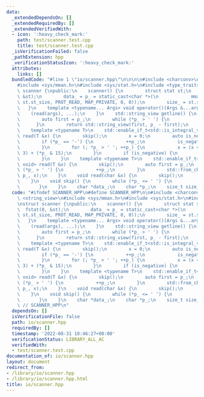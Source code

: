 ```yaml
---
data:
  _extendedDependsOn: []
  _extendedRequiredBy: []
  _extendedVerifiedWith:
  - icon: ':heavy_check_mark:'
    path: test/scanner.test.cpp
    title: test/scanner.test.cpp
  _isVerificationFailed: false
  _pathExtension: hpp
  _verificationStatusIcon: ':heavy_check_mark:'
  attributes:
    links: []
  bundledCode: "#line 1 \"io/scanner.hpp\"\n\n\n\n#include <charconv>\n#include <string_view>\n\
    #include <sys/mman.h>\n#include <sys/stat.h>\n#include <type_traits>\n\nstruct\
    \ scanner {\npublic:\n    scanner() {\n        struct stat st;\n        fstat(0,\
    \ &st);\n        data_ = p_ = static_cast<char *>(\n            mmap(nullptr,\
    \ st.st_size, PROT_READ, MAP_PRIVATE, 0, 0));\n        size_ = st.st_size;\n \
    \   }\n    template <typename... Args> void operator()(Args &...args) {\n    \
    \    (read(args), ...);\n    }\n    std::string_view getline() {\n        skip();\n\
    \        auto first = p_;\n        while (*p_ > ' ') {\n            ++p_;\n  \
    \      }\n        return std::string_view(first, p_ - first);\n    }\n\nprivate:\n\
    \    template <typename T>\n    std::enable_if_t<std::is_integral_v<T>, void>\
    \ read(T &x) {\n        skip();\n        x = 0;\n        auto is_negative = false;\n\
    \        if (*p_ == '-') {\n            ++p_;\n            is_negative = true;\n\
    \        }\n        for (; *p_ > ' '; ++p_) {\n            x = (x << 1) + (x <<\
    \ 3) + (*p_ & 15);\n        }\n        if (is_negative) {\n            x = -x;\n\
    \        }\n    }\n    template <typename T>\n    std::enable_if_t<std::is_floating_point_v<T>,\
    \ void> read(T &x) {\n        skip();\n        auto first = p_;\n        while\
    \ (*p_ > ' ') {\n            ++p_;\n        }\n        std::from_chars(first,\
    \ p_, x);\n    }\n    void read(char &x) {\n        skip();\n        x = *p_++;\n\
    \    }\n    void skip() {\n        while (*p_ <= ' ') {\n            ++p_;\n \
    \       }\n    }\n    char *data_;\n    char *p_;\n    size_t size_;\n};\n\n\n"
  code: "#ifndef SCANNER_HPP\n#define SCANNER_HPP\n\n#include <charconv>\n#include\
    \ <string_view>\n#include <sys/mman.h>\n#include <sys/stat.h>\n#include <type_traits>\n\
    \nstruct scanner {\npublic:\n    scanner() {\n        struct stat st;\n      \
    \  fstat(0, &st);\n        data_ = p_ = static_cast<char *>(\n            mmap(nullptr,\
    \ st.st_size, PROT_READ, MAP_PRIVATE, 0, 0));\n        size_ = st.st_size;\n \
    \   }\n    template <typename... Args> void operator()(Args &...args) {\n    \
    \    (read(args), ...);\n    }\n    std::string_view getline() {\n        skip();\n\
    \        auto first = p_;\n        while (*p_ > ' ') {\n            ++p_;\n  \
    \      }\n        return std::string_view(first, p_ - first);\n    }\n\nprivate:\n\
    \    template <typename T>\n    std::enable_if_t<std::is_integral_v<T>, void>\
    \ read(T &x) {\n        skip();\n        x = 0;\n        auto is_negative = false;\n\
    \        if (*p_ == '-') {\n            ++p_;\n            is_negative = true;\n\
    \        }\n        for (; *p_ > ' '; ++p_) {\n            x = (x << 1) + (x <<\
    \ 3) + (*p_ & 15);\n        }\n        if (is_negative) {\n            x = -x;\n\
    \        }\n    }\n    template <typename T>\n    std::enable_if_t<std::is_floating_point_v<T>,\
    \ void> read(T &x) {\n        skip();\n        auto first = p_;\n        while\
    \ (*p_ > ' ') {\n            ++p_;\n        }\n        std::from_chars(first,\
    \ p_, x);\n    }\n    void read(char &x) {\n        skip();\n        x = *p_++;\n\
    \    }\n    void skip() {\n        while (*p_ <= ' ') {\n            ++p_;\n \
    \       }\n    }\n    char *data_;\n    char *p_;\n    size_t size_;\n};\n\n#endif\
    \ // SCANNER_HPP\n"
  dependsOn: []
  isVerificationFile: false
  path: io/scanner.hpp
  requiredBy: []
  timestamp: '2022-08-31 18:46:27+00:00'
  verificationStatus: LIBRARY_ALL_AC
  verifiedWith:
  - test/scanner.test.cpp
documentation_of: io/scanner.hpp
layout: document
redirect_from:
- /library/io/scanner.hpp
- /library/io/scanner.hpp.html
title: io/scanner.hpp
---
```

